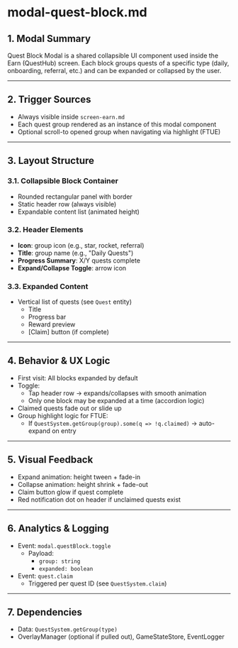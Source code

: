 # modal-quest-block.md

## 1. Modal Summary
Quest Block Modal is a shared collapsible UI component used inside the Earn (QuestHub) screen. Each block groups quests of a specific type (daily, onboarding, referral, etc.) and can be expanded or collapsed by the user.

---

## 2. Trigger Sources
- Always visible inside `screen-earn.md`
- Each quest group rendered as an instance of this modal component
- Optional scroll-to opened group when navigating via highlight (FTUE)

---

## 3. Layout Structure
### 3.1. Collapsible Block Container
- Rounded rectangular panel with border
- Static header row (always visible)
- Expandable content list (animated height)

### 3.2. Header Elements
- **Icon**: group icon (e.g., star, rocket, referral)
- **Title**: group name (e.g., "Daily Quests")
- **Progress Summary**: X/Y quests complete
- **Expand/Collapse Toggle**: arrow icon

### 3.3. Expanded Content
- Vertical list of quests (see `Quest` entity)
  - Title
  - Progress bar
  - Reward preview
  - [Claim] button (if complete)

---

## 4. Behavior & UX Logic
- First visit: All blocks expanded by default
- Toggle:
  - Tap header row → expands/collapses with smooth animation
  - Only one block may be expanded at a time (accordion logic)
- Claimed quests fade out or slide up
- Group highlight logic for FTUE:
  - If `QuestSystem.getGroup(group).some(q => !q.claimed)` → auto-expand on entry

---

## 5. Visual Feedback
- Expand animation: height tween + fade-in
- Collapse animation: height shrink + fade-out
- Claim button glow if quest complete
- Red notification dot on header if unclaimed quests exist

---

## 6. Analytics & Logging
- Event: `modal.questBlock.toggle`
  - Payload:
    - `group: string`
    - `expanded: boolean`
- Event: `quest.claim`
  - Triggered per quest ID (see `QuestSystem.claim`)

---

## 7. Dependencies
- Data: `QuestSystem.getGroup(type)`
- OverlayManager (optional if pulled out), GameStateStore, EventLogger
